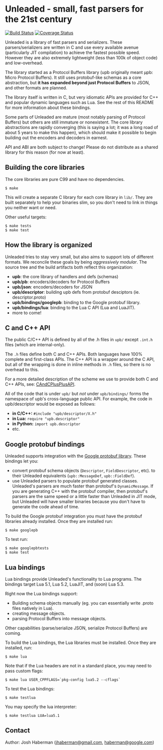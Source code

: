 
# Unleaded - small, fast parsers for the 21st century

[![Build Status](https://travis-ci.org/google/upb.svg?branch=master)](https://travis-ci.org/google/upb)
[![Coverage Status](https://img.shields.io/coveralls/google/upb.svg)](https://coveralls.io/r/google/upb?branch=master)

Unleaded is a library of fast parsers and serializers.  These
parsers/serializers are written in C and use every available
avenue (particularly JIT compilation) to achieve the fastest
possible speed.  However they are also extremely lightweight
(less than 100k of object code) and low-overhead.

The library started as a Protocol Buffers library (upb originally
meant μpb: Micro Protocol Buffers).  It still uses
protobuf-like schemas as a core abstraction, but **it has expanded
beyond just Protocol Buffers** to JSON, and other formats are
planned.

The library itself is written in C, but very idiomatic APIs
are provided for C++ and popular dynamic languages such as
Lua.  See the rest of this README for more information about
these bindings.

Some parts of Unleaded are mature (most notably parsing of
Protocol Buffers) but others are still immature or nonexistent.
The core library abstractions are rapidly converging (this
is saying a lot; it was a long road of about 5 years to make
this happen), which should make it possible to begin building
out the encoders and decoders in earnest.

API and ABI are both subject to change!  Please do not distribute
as a shared library for this reason (for now at least).

## Building the core libraries

The core libraries are pure C99 and have no dependencies.

    $ make

This will create a separate C library for each core library
in `lib/`.  They are built separately to help your binaries
slim, so you don't need to link in things you neither want
or need.

Other useful targets:

    $ make tests
    $ make test

## How the library is organized

Unleaded tries to stay very small, but also aims to support
lots of different formats.  We reconcile these goals by
being *aggressively modular*.  The source tree and the build
artifacts both reflect this organization:

* **upb**: the core library of handlers and defs (schemas)
* **upb/pb**: encoders/decoders for Protocol Buffers
* **upb/json**: encoders/decoders for JSON
* **upb/descriptor**: building upb defs from protobuf desciptors
  (ie. descriptor.proto)
* **upb/bindings/googlepb**: binding to the Google protobuf
  library.
* **upb/bindings/lua**: binding to the Lua C API (Lua and LuaJIT).
* more to come!

## C and C++ API

The public C/C++ API is defined by all of the .h files in
`upb/` except `.int.h` files (which are internal-only).

The `.h` files define both C and C++ APIs.  Both languages
have 100% complete and first-class APIs.  The C++ API is a
wrapper around the C API, but all of the wrapping is done in
inline methods in `.h` files, so there is no overhead to
this.

For a more detailed description of the scheme we use to
provide both C and C++ APIs, see:
[CAndCPlusPlusAPI](https://github.com/google/upb/wiki/CAndCPlusPlusAPI).

All of the code that is under `upb/` but *not* under
`upb/bindings/` forms the namespace of upb's cross-language
public API.  For example, the code in upb/descriptor would
be exposed as follows:

  * **in C/C++:** `#include "upb/descriptor/X.h"`
  * **in Lua:** `require "upb.descriptor"`
  * **in Python:** `import upb.descriptor`
  * etc.

## Google protobuf bindings

Unleaded supports integration with the
[Google protobuf library](https://github.com/google/protobuf).
These bindings let you:

* convert protobuf schema objects (`Descriptor`, `FieldDescriptor`, etc).
  to their Unleaded equivalents (`upb::MessageDef`, `upb::FieldDef`).
* use Unleaded parsers to populate protobuf generated classes.
  Unleaded's parsers are much faster than protobuf's `DynamicMessage`.
  If you are generating C++ with the protobuf compiler, then protobuf's
  parsers are the same speed or a little faster than Unleaded in JIT
  mode, but Unleaded will have smaller binaries because you don't
  have to generate the code ahead of time.

To build the Google protobuf integration you must have the protobuf
libraries already installed.  Once they are installed run:

    $ make googlepb

To test run:

    $ make googlepbtests
    $ make test

## Lua bindings

Lua bindings provide Unleaded's functionality to Lua programs.
The bindings target Lua 5.1, Lua 5.2, LuaJIT, and (soon) Lua 5.3.

Right now the Lua bindings support:

* Building schema objects manually (eg. you can essentially write
  .proto files natively in Lua).
* creating message objects.
* parsing Protocol Buffers into message objects.

Other capabilities (parse/serialize JSON, serialize Protocol Buffers)
are coming.

To build the Lua bindings, the Lua libraries must be installed.  Once
they are installed, run:

    $ make lua

Note that if the Lua headers are not in a standard place, you may
need to pass custom flags:

    $ make lua USER_CPPFLAGS=`pkg-config lua5.2 --cflags`

To test the Lua bindings:

    $ make testlua

You may specify the lua interpreter:

    $ make testlua LUA=lua5.1

## Contact

Author: Josh Haberman ([jhaberman@gmail.com](mailto:jhaberman@gmail.com),
[haberman@google.com](mailto:haberman@google.com))
